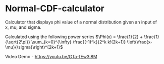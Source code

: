 # Normal-CDF-calculator
Calculator that displays phi value of a normal distribution given an input of x, mu, and sigma.

Calculated using the following power series $\Phi(x) = \frac{1}{2} + \frac{1}{\sqrt{2\pi}} \sum_{k=0}^{\infty} \frac{(-1)^k}{2^k k!(2k+1)} \left(\frac{x-\mu}{\sigma}\right)^{2k+1}$

Video Demo - https://youtu.be/GTa-fEw3I8M
